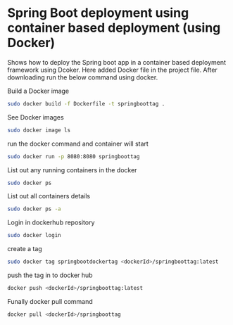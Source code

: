 # Spring Boot deployment using container based deployment (using Docker)

Shows how to deploy the Spring boot app in a container based deployment framework using Dcoker. Here added Docker file in the project file. After downloading run the below command using docker.

Build a Docker image
```sh
sudo docker build -f Dockerfile -t springboottag .
```

See Docker images 
```sh
sudo docker image ls
```

run the docker command and container will start

```sh
sudo docker run -p 8080:8080 springboottag
```

List out any running containers in the docker
```sh
sudo docker ps
```

List out all containers details
```sh
sudo docker ps -a
```
Login in dockerhub repository
```sh
sudo docker login
```
create a tag
```sh
sudo docker tag springbootdockertag <dockerId>/springboottag:latest
```

push the tag in to docker hub
```sh
docker push <dockerId>/springboottag:latest
```

Funally docker pull command
```sh
docker pull <dockerId>/springboottag
```
